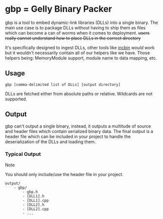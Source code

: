 # gbp = Gelly Binary Packer

gbp is a tool to embed dynamic-link libraries (DLLs) into a single binary. The main use case is to package DLLs without
having to ship them as files which can become a can of worms when it comes to deployment. ~~users really cannot
understand how to place DLLs in the correct directory~~

It's specifically designed to ingest DLLs, other tools like [incbin](https://github.com/graphitemaster/incbin) *would*
work but it wouldn't necessarily contain all of our helpers like we have. Those helpers being: MemoryModule support,
module name to data mapping, etc.

## Usage

```shell
gbp [comma-delimited list of DLLs] [output directory]
```

DLLs are fetched either from absolute paths or relative. Wildcards are not supported.

## Output

gbp can't output a single binary, instead, it outputs a multitude of source and header files which contain serialized
binary data.
The final output is a header file which can be included in your project to handle the deserialization of the DLLs and
loading them.

### Typical Output

> [!NOTE]
> You should only include/use the header file in your project.

```
output/
	- gbp/
		- gbp.h
		- [DLL1].h
		- [DLL1].cpp
		- [DLL2].h
		- [DLL2].cpp
		- ...
```